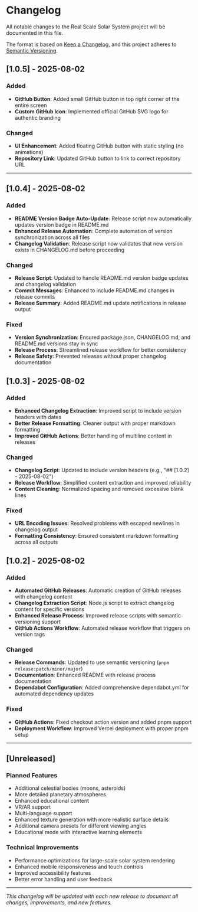 # Changelog

All notable changes to the Real Scale Solar System project will be documented in this file.

The format is based on [Keep a Changelog](https://keepachangelog.com/en/1.0.0/),
and this project adheres to [Semantic Versioning](https://semver.org/spec/v2.0.0.html).

## [1.0.5] - 2025-08-02

### Added

- **GitHub Button**: Added small GitHub button in top right corner of the entire screen
- **Custom GitHub Icon**: Implemented official GitHub SVG logo for authentic branding

### Changed

- **UI Enhancement**: Added floating GitHub button with static styling (no animations)
- **Repository Link**: Updated GitHub button to link to correct repository URL

---

## [1.0.4] - 2025-08-02

### Added

- **README Version Badge Auto-Update**: Release script now automatically updates version badge in README.md
- **Enhanced Release Automation**: Complete automation of version synchronization across all files
- **Changelog Validation**: Release script now validates that new version exists in CHANGELOG.md before proceeding

### Changed

- **Release Script**: Updated to handle README.md version badge updates and changelog validation
- **Commit Messages**: Enhanced to include README.md changes in release commits
- **Release Summary**: Added README.md update notifications in release output

### Fixed

- **Version Synchronization**: Ensured package.json, CHANGELOG.md, and README.md versions stay in sync
- **Release Process**: Streamlined release workflow for better consistency
- **Release Safety**: Prevented releases without proper changelog documentation

## [1.0.3] - 2025-08-02

### Added

- **Enhanced Changelog Extraction**: Improved script to include version headers with dates
- **Better Release Formatting**: Cleaner output with proper markdown formatting
- **Improved GitHub Actions**: Better handling of multiline content in releases

### Changed

- **Changelog Script**: Updated to include version headers (e.g., "## [1.0.2] - 2025-08-02")
- **Release Workflow**: Simplified content extraction and improved reliability
- **Content Cleaning**: Normalized spacing and removed excessive blank lines

### Fixed

- **URL Encoding Issues**: Resolved problems with escaped newlines in changelog output
- **Formatting Consistency**: Ensured consistent markdown formatting across all outputs

## [1.0.2] - 2025-08-02

### Added

- **Automated GitHub Releases**: Automatic creation of GitHub releases with changelog content
- **Changelog Extraction Script**: Node.js script to extract changelog content for specific versions
- **Enhanced Release Process**: Improved release scripts with semantic versioning support
- **GitHub Actions Workflow**: Automated release workflow that triggers on version tags

### Changed

- **Release Commands**: Updated to use semantic versioning (`pnpm release:patch/minor/major`)
- **Documentation**: Enhanced README with release process documentation
- **Dependabot Configuration**: Added comprehensive dependabot.yml for automated dependency updates

### Fixed

- **GitHub Actions**: Fixed checkout action version and added pnpm support
- **Deployment Workflow**: Improved Vercel deployment with proper pnpm setup

---

## [Unreleased]

### Planned Features

- Additional celestial bodies (moons, asteroids)
- More detailed planetary atmospheres
- Enhanced educational content
- VR/AR support
- Multi-language support
- Enhanced texture generation with more realistic surface details
- Additional camera presets for different viewing angles
- Educational mode with interactive learning elements

### Technical Improvements

- Performance optimizations for large-scale solar system rendering
- Enhanced mobile responsiveness and touch controls
- Improved accessibility features
- Better error handling and user feedback

---

_This changelog will be updated with each new release to document all changes, improvements, and new features._
